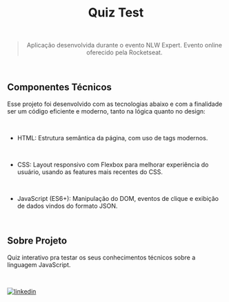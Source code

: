 <h1 align="center">Quiz Test</h1>

<br>

> <p align="center">Aplicação desenvolvida durante o evento NLW Expert. Evento online oferecido pela Rocketseat. </p>

<br>


## Componentes Técnicos

Esse projeto foi desenvolvido com as tecnologias abaixo e com a finalidade ser um código eficiente e moderno, tanto na lógica quanto no design:

<br>

- HTML: Estrutura semântica da página, com uso de tags modernos.
<br>

- CSS: Layout responsivo com Flexbox para melhorar experiência do usuário, usando as features mais recentes do CSS.

<br>

- JavaScript (ES6+): Manipulação do DOM, eventos de clique e exibição de dados vindos do formato JSON.

<br>

## Sobre Projeto

 <p align = 'left'>Quiz interativo pra testar os seus conhecimentos técnicos sobre a linguagem JavaScript.</p>

<br>

 [![linkedin](https://img.shields.io/badge/linkedin-0A66C2?style=for-the-badge&logo=linkedin&logoColor=white)](https://www.linkedin.com/)

